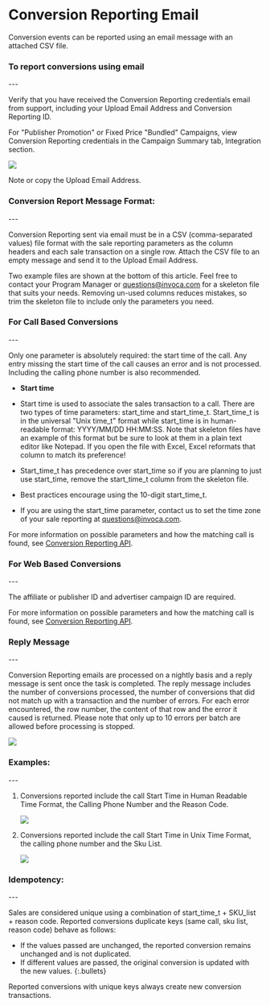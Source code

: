 Conversion Reporting Email
==========================

Conversion events can be reported using an email message with an attached CSV file.

<h3>
To report conversions using email
</h3>
---

Verify that you have received the Conversion Reporting credentials email from support, including your Upload Email Address and Conversion Reporting ID.

For "Publisher Promotion" or Fixed Price "Bundled" Campaigns, view Conversion Reporting credentials in the Campaign Summary tab, Integration section.

![](https://i.embed.ly/1/image?url=http%3A%2F%2Fi40.photobucket.com%2Falbums%2Fe238%2Fnasteele%2FInvoca%2520screenshots%2Fcr6_zpsbc607ab1.png&key=afea23f29e5a4f63bd166897e3dc72df)

Note or copy the Upload Email Address.

<h3>
Conversion Report Message Format:
</h3>
---

Conversion Reporting sent via email must be in a CSV (comma-separated values) file format with the sale reporting parameters as the column headers and each sale transaction on a single row. Attach the CSV file to an empty message and send it to the Upload Email Address.

Two example files are shown at the bottom of this article. Feel free to contact your Program Manager or [questions@invoca.com](mailto:questions@invoca.com) for a skeleton file that suits your needs. Removing un-used columns reduces mistakes, so trim the skeleton file to include only the parameters you need.

<h3>
For Call Based Conversions
</h3>
---

Only one parameter is absolutely required: the start time of the call. Any entry missing the start time of the call causes an error and is not processed. Including the calling phone number is also recommended.

* <b>Start time</b>

* Start time is used to associate the sales transaction to a call. There are two types of time parameters: start_time and start_time_t.  Start_time_t is in the universal "Unix time_t" format while start_time is in human-readable format: YYYY/MM/DD HH:MM:SS. Note that skeleton files have an example of this format but be sure to look at them in a plain text editor like Notepad.  If you open the file with Excel, Excel reformats that column to match its preference!

* Start_time_t has precedence over start_time so if you are planning to just use start_time, remove the start_time_t column from the skeleton file.

* Best practices encourage using the 10-digit start_time_t.

* If you are using the start_time parameter, contact us to set the time zone of your sale reporting at [questions@invoca.com](mailto:questions@invoca.com).

For more information on possible parameters and how the matching call is found, see [Conversion Reporting API](/docs/rest/conversion-reporting).

<h3>
For Web Based Conversions
</h3>
---

The affiliate or publisher ID and advertiser campaign ID are required.

For more information on possible parameters and how the matching call is found, see ﻿[Conversion Reporting API](/docs/rest/conversion-reporting).

<h3>
Reply Message
</h3>
---

Conversion Reporting emails are processed on a nightly basis and a reply message is sent once the task is completed. The reply message includes the number of conversions processed, the number of conversions that did not match up with a transaction and the number of errors. For each error encountered, the row number, the content of that row and the error it caused is returned. Please note that only up to 10 errors per batch are allowed before processing is stopped.

![](https://i.embed.ly/1/image?url=http%3A%2F%2Fi40.photobucket.com%2Falbums%2Fe238%2Fnasteele%2FInvoca%2520screenshots%2F06c39c20-348a-4fc8-ac8c-36affc228fbe_zps626d230e.jpg&key=afea23f29e5a4f63bd166897e3dc72df)

<h3>
Examples:
</h3>
---

1. Conversions reported include the call Start Time in Human Readable Time Format, the Calling Phone Number and the Reason Code.

   ![](https://i.embed.ly/1/image?url=http%3A%2F%2Fi40.photobucket.com%2Falbums%2Fe238%2Fnasteele%2FInvoca%2520screenshots%2Fcr_email3_zps689c6b82.jpg&key=afea23f29e5a4f63bd166897e3dc72df)


2. Conversions reported include the call Start Time in Unix Time Format, the calling phone number and the Sku List.

   ![](https://i.embed.ly/1/image?url=http%3A%2F%2Fi40.photobucket.com%2Falbums%2Fe238%2Fnasteele%2FInvoca%2520screenshots%2Fcr_email2_zpsf3b62472.jpg&key=afea23f29e5a4f63bd166897e3dc72df)


<h3>
Idempotency:
</h3>
---

Sales are considered unique using a combination of start_time_t + SKU_list + reason code. Reported conversions duplicate keys (same call, sku list, reason code) behave as follows:

* If the values passed are unchanged, the reported conversion remains unchanged and is not duplicated.
* If different values are passed, the original conversion is  updated with the new values.
{:.bullets}

Reported conversions with unique keys always create new conversion transactions.
